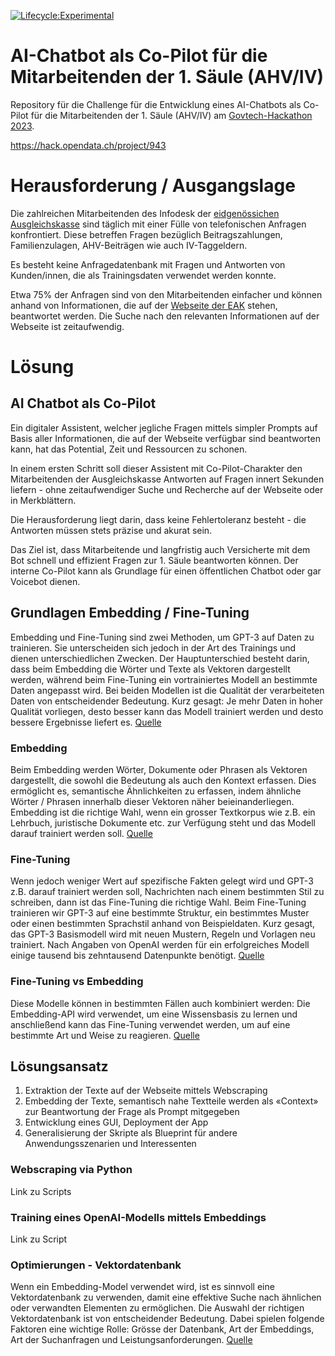 [![Lifecycle:Experimental](https://img.shields.io/badge/Lifecycle-Experimental-339999)](https://img.shields.io/badge/Lifecycle-Experimental-339999)

# AI-Chatbot als Co-Pilot für die Mitarbeitenden der 1. Säule (AHV/IV)

Repository für die Challenge für die Entwicklung eines AI-Chatbots als Co-Pilot für die Mitarbeitenden der 1. Säule (AHV/IV) am [Govtech-Hackathon 2023](https://hack.opendata.ch/).

https://hack.opendata.ch/project/943

# Herausforderung / Ausgangslage

Die zahlreichen Mitarbeitenden des Infodesk der [eidgenössichen Ausgleichskasse](https://www.eak.admin.ch/eak/de/home.html) sind täglich mit einer Fülle von telefonischen Anfragen konfrontiert. Diese betreffen Fragen bezüglich Beitragszahlungen, Familienzulagen, AHV-Beiträgen wie auch IV-Taggeldern.

Es besteht keine Anfragedatenbank mit Fragen und Antworten von Kunden/innen, die als Trainingsdaten verwendet werden konnte.

Etwa 75% der Anfragen sind von den Mitarbeitenden einfacher und können anhand von Informationen, die auf der [Webseite der EAK](https://www.eak.admin.ch/eak/de/home.html) stehen, beantwortet werden. Die Suche nach den relevanten Informationen auf der Webseite ist zeitaufwendig.

# Lösung

## AI Chatbot als Co-Pilot

Ein digitaler Assistent, welcher jegliche Fragen mittels simpler Prompts auf Basis aller Informationen, die auf der Webseite verfügbar sind beantworten kann, hat das Potential, Zeit und Ressourcen zu schonen.

In einem ersten Schritt soll dieser Assistent mit Co-Pilot-Charakter den Mitarbeitenden der Ausgleichskasse Antworten auf Fragen innert Sekunden liefern - ohne zeitaufwendiger Suche und Recherche auf der Webseite oder in Merkblättern.

Die Herausforderung liegt darin, dass keine Fehlertoleranz besteht - die Antworten müssen stets präzise und akurat sein.

Das Ziel ist, dass Mitarbeitende und langfristig auch Versicherte mit dem Bot schnell und effizient Fragen zur 1. Säule beantworten können. Der interne Co-Pilot kann als Grundlage für einen öffentlichen Chatbot oder gar Voicebot dienen.

## Grundlagen Embedding / Fine-Tuning

Embedding und Fine-Tuning sind zwei Methoden, um GPT-3 auf Daten zu trainieren. Sie unterscheiden sich jedoch in der Art des Trainings und dienen unterschiedlichen Zwecken. Der Hauptunterschied besteht darin, dass beim Embedding die Wörter und Texte als Vektoren dargestellt werden, während beim Fine-Tuning ein vortrainiertes Modell an bestimmte Daten angepasst wird.
Bei beiden Modellen ist die Qualität der verarbeiteten Daten von entscheidender Bedeutung. Kurz gesagt: Je mehr Daten in hoher Qualität vorliegen, desto besser kann das Modell trainiert werden und desto bessere Ergebnisse liefert es.
[Quelle](https://www.mlq.ai/gpt-3-fine-tuning-key-concepts/)

### Embedding

Beim Embedding werden Wörter, Dokumente oder Phrasen als Vektoren dargestellt, die sowohl die Bedeutung als auch den Kontext erfassen. Dies ermöglicht es, semantische Ähnlichkeiten zu erfassen, indem ähnliche Wörter / Phrasen innerhalb dieser Vektoren näher beieinanderliegen.
Embedding ist die richtige Wahl, wenn ein grosser Textkorpus wie z.B. ein Lehrbuch, juristische Dokumente etc. zur Verfügung steht und das Modell darauf trainiert werden soll.
[Quelle](https://www.mlq.ai/gpt-3-fine-tuning-key-concepts/)

### Fine-Tuning

Wenn jedoch weniger Wert auf spezifische Fakten gelegt wird und GPT-3 z.B. darauf trainiert werden soll, Nachrichten nach einem bestimmten Stil zu schreiben, dann ist das Fine-Tuning die richtige Wahl.
Beim Fine-Tuning trainieren wir GPT-3 auf eine bestimmte Struktur, ein bestimmtes Muster oder einen bestimmten Sprachstil anhand von Beispieldaten. Kurz gesagt, das GPT-3 Basismodell wird mit neuen Mustern, Regeln und Vorlagen neu trainiert.
Nach Angaben von OpenAI werden für ein erfolgreiches Modell einige tausend bis zehntausend Datenpunkte benötigt.
[Quelle](https://www.mlq.ai/gpt-3-fine-tuning-key-concepts/)

### Fine-Tuning vs Embedding

Diese Modelle können in bestimmten Fällen auch kombiniert werden: Die Embedding-API wird verwendet, um eine Wissensbasis zu lernen und anschließend kann das Fine-Tuning verwendet werden, um auf eine bestimmte Art und Weise zu reagieren.
[Quelle](https://www.mlq.ai/gpt-3-fine-tuning-key-concepts/)

## Lösungsansatz

1. Extraktion der Texte auf der Webseite mittels Webscraping
2. Embedding der Texte, semantisch nahe Textteile werden als «Context» zur Beantwortung der Frage als Prompt mitgegeben
3. Entwicklung eines GUI, Deployment der App
4. Generalisierung der Skripte als Blueprint für andere Anwendungsszenarien und Interessenten

### Webscraping via Python

Link zu Scripts

### Training eines OpenAI-Modells mittels Embeddings

Link zu Script

### Optimierungen - Vektordatenbank

Wenn ein Embedding-Model verwendet wird, ist es sinnvoll eine Vektordatenbank zu verwenden, damit eine effektive Suche nach ähnlichen oder verwandten Elementen zu ermöglichen. Die Auswahl der richtigen Vektordatenbank ist von entscheidender Bedeutung. Dabei spielen folgende Faktoren eine wichtige Rolle: Grösse der Datenbank, Art der Embeddings, Art der Suchanfragen und Leistungsanforderungen.
[Quelle](https://betterprogramming.pub/openais-embedding-model-with-vector-database-b69014f04433)
